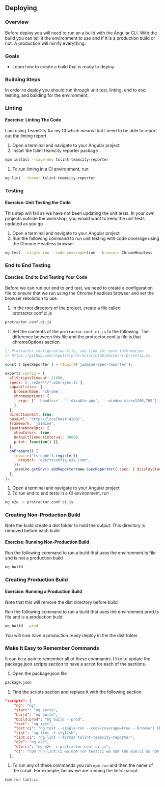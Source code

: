 ## Deploying

### Overview

Before deploy you will need to run an a build with the Angular CLI.  With the build you can tell it the environment to use and if it is a production build or not.  A production will minify everything.

### Goals

* Learn how to create a build that is ready to deploy.

### Building Steps

In order to deploy you should run through unit test, linting, end to end testing, and building for the environment.

### Linting

<h4 class="exercise-start">
  <b>Exercise</b>: Linting The Code
</h4>

I am using TeamCity for my CI which means that I need to be able to report out the linting report.

1. Open a terminal and navigate to your Angular project
1. Install the tslint teamcity reporter package

  ```bash
  npm install --save-dev tslint-teamcity-reporter
  ```

1. To run linting in a CI environment, run

  ```bash
  ng lint --format tslint-teamcity-reporter
  ```

<div class="exercise-end"></div>

### Testing

<h4 class="exercise-start">
  <b>Exercise</b>: Unit Testing the Code
</h4>

<div class="alert alert-danger" role="alert">This step will fail as we have not been updating the unit tests. In your own projects outside the workshop, you would want to keep the unit tests updated as you go </div>

1. Open a terminal and navigate to your Angular project
1. Run the following command to run unit testing with code coverage using the Chrome Headless browser

  ```bash
  ng test --single-run --code-coverage=true --browsers ChromeHeadless
  ```

<div class="exercise-end"></div>

### End to End Testing

<h4 class="exercise-start">
  <b>Exercise</b>: End to End Testing Your Code
</h4>

Before we can run our end to end test, we need to create a configuration file to ensure that we run using the Chrome headless browser and set the browser resolution to use.

1. In the root directory of the project, create a file called protractor.conf.ci.js

  ```bash
  protractor.conf.ci.js
  ```

1. Set the contents of the `protractor.conf.ci.js` to the following.  The difference between this file and the protractor.conf.js file is that chromeOptions section.

  ```javascript
  // Protractor configuration file, see link for more information
  // https://github.com/angular/protractor/blob/master/lib/config.ts

  const { SpecReporter } = require('jasmine-spec-reporter');

  exports.config = {
    allScriptsTimeout: 11000,
    specs: ['./e2e/**/*.e2e-spec.ts'],
    capabilities: {
      browserName: 'chrome',
      chromeOptions: {
        args: ['--headless', '--disable-gpu', '--window-size=1280,768'],
      },
    },
    directConnect: true,
    baseUrl: 'http://localhost:4200/',
    framework: 'jasmine',
    jasmineNodeOpts: {
      showColors: true,
      defaultTimeoutInterval: 30000,
      print: function() {},
    },
    onPrepare() {
      require('ts-node').register({
        project: 'e2e/tsconfig.e2e.json',
      });
      jasmine.getEnv().addReporter(new SpecReporter({ spec: { displayStacktrace: true } }));
    },
  };
  ```

1. Open a terminal and navigate to your Angular project
1. To run end to end tests in a CI environment, run

  ```bash
  ng e2e -c protractor.conf.ci.js
  ```

<div class="exercise-end"></div>

### Creating Non-Production Build

<div class="alert alert-info" role="alert">
Note the build create a dist folder to hold the output.   This directory is removed before each build
</div>

<h4 class="exercise-start">
  <b>Exercise</b>: Running Non-Production Build
</h4>

Run the following command to run a build that uses the environment.ts file and is not a production build

```bash
ng build
```

<div class="exercise-end"></div>

### Creating Production Build

<h4 class="exercise-start">
  <b>Exercise</b>: Running a Production Build
</h4>

<div class="alert alert-warning" role="alert">
Note that this will remove the dist directory before build.
</div>

Run the following command to run a build that uses the environment.prod.ts file and is a production build.

```bash
ng build --prod
```

You will now have a production ready deploy in the the dist folder.

<div class="exercise-end"></div>

### Make It Easy to Remember Commands

It can be a pain to remember all of these commands.  I like to update the package.json scripts section to have a script for each of the sections.

1. Open the package.json file

  ```bash
  package.json
  ```

1. Find the scripts section and replace it with the following section

  ```json
  "scripts": {
      "ng": "ng",
      "start": "ng serve",
      "build": "ng build",
      "build:prod": "ng build --prod",
      "test": "ng test",
      "test:ci": "ng test --single-run --code-coverage=true --browsers ChromeHeadless",
      "lint": "ng lint -t stylish",
      "lint:ci": "ng lint --format tslint-teamcity-reporter",
      "e2e": "ng e2e",
      "e2e:ci": "ng e2e -c protractor.conf.ci.js",
      "ci": "npm run lint:ci && npm run test:ci && npm run e2e:ci && npm run build:prod"
    },
  ```

1. To run any of these commands you run `npm run` and then the name of the script.  For example, below we are running the lint:ci script.

  ```bash
  npm run lint:ci
  ```